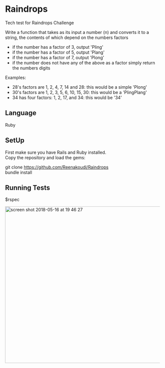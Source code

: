 # Raindrops

Tech test for Raindrops Challenge

Write a function that takes as its input a number (n) and converts it to a string, the contents of which depend on the numbers factors

- if the number has a factor of 3, output 'Pling'
- if the number has a factor of 5, output 'Plang'
- if the number has a factor of 7, output 'Plong'
- if the number does not have any of the above as a factor simply return the numbers digits

Examples:
- 28's factors are 1, 2, 4, 7, 14 and 28: this would be a simple 'Plong'
- 30's factors are 1, 2, 3, 5, 6, 10, 15, 30: this would be a 'PlingPlang'
- 34 has four factors: 1, 2, 17, and 34: this would be '34'

## Language
Ruby

## SetUp

First make sure you have Rails and Ruby installed.  
Copy the repository and load the gems:  

git clone https://github.com/Reenakoudi/Raindrops  
bundle install

## Running Tests
$rspec

<img width="509" alt="screen shot 2018-05-16 at 19 46 27" src="https://user-images.githubusercontent.com/34460965/40137295-ed5a95fc-5941-11e8-9c8a-c63499898ea1.png">
